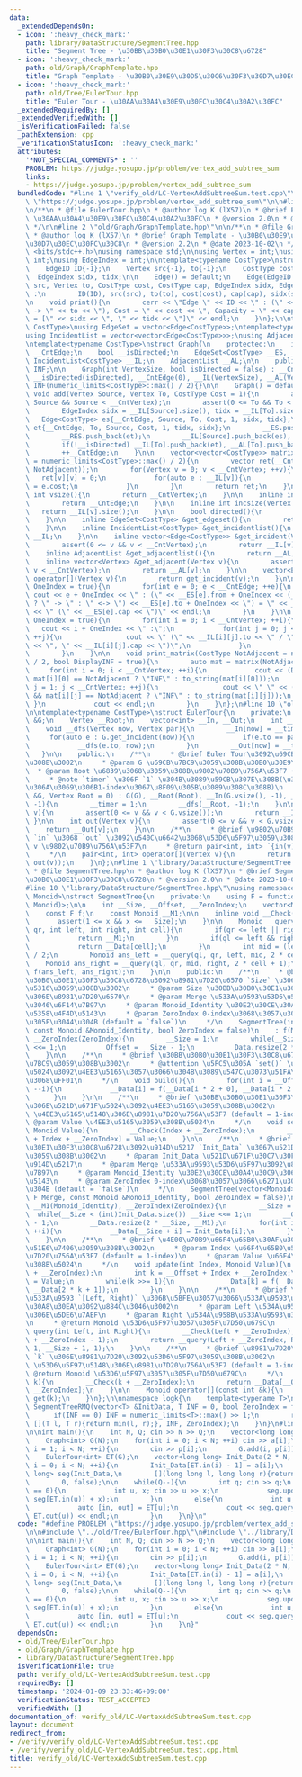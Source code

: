 ```yaml
---
data:
  _extendedDependsOn:
  - icon: ':heavy_check_mark:'
    path: library/DataStructure/SegmentTree.hpp
    title: "Segment Tree - \u30BB\u30B0\u30E1\u30F3\u30C8\u6728"
  - icon: ':heavy_check_mark:'
    path: old/Graph/GraphTemplate.hpp
    title: "Graph Template - \u30B0\u30E9\u30D5\u30C6\u30F3\u30D7\u30EC\u30FC\u30C8"
  - icon: ':heavy_check_mark:'
    path: old/Tree/EulerTour.hpp
    title: "Euler Tour - \u30AA\u30A4\u30E9\u30FC\u30C4\u30A2\u30FC"
  _extendedRequiredBy: []
  _extendedVerifiedWith: []
  _isVerificationFailed: false
  _pathExtension: cpp
  _verificationStatusIcon: ':heavy_check_mark:'
  attributes:
    '*NOT_SPECIAL_COMMENTS*': ''
    PROBLEM: https://judge.yosupo.jp/problem/vertex_add_subtree_sum
    links:
    - https://judge.yosupo.jp/problem/vertex_add_subtree_sum
  bundledCode: "#line 1 \"verify_old/LC-VertexAddSubtreeSum.test.cpp\"\n#define PROBLEM\
    \ \"https://judge.yosupo.jp/problem/vertex_add_subtree_sum\"\n\n#line 1 \"old/Tree/EulerTour.hpp\"\
    \n/**\n * @file EulerTour.hpp\n * @author log K (lX57)\n * @brief Euler Tour -\
    \ \u30AA\u30A4\u30E9\u30FC\u30C4\u30A2\u30FC\n * @version 2.0\n * @date 2023-10-20\n\
    \ */\n\n#line 2 \"old/Graph/GraphTemplate.hpp\"\n\n/**\n * @file GraphTemplate.hpp\n\
    \ * @author log K (lX57)\n * @brief Graph Template - \u30B0\u30E9\u30D5\u30C6\u30F3\
    \u30D7\u30EC\u30FC\u30C8\n * @version 2.2\n * @date 2023-10-02\n */\n\n#include\
    \ <bits/stdc++.h>\nusing namespace std;\n\nusing Vertex = int;\nusing EdgeID =\
    \ int;\nusing EdgeIndex = int;\n\ntemplate<typename CostType>\nstruct Edge{\n\
    \    EdgeID ID{-1};\n    Vertex src{-1}, to{-1};\n    CostType cost, cap;\n  \
    \  EdgeIndex sidx, tidx;\n\n    Edge() = default;\n    Edge(EdgeID ID, Vertex\
    \ src, Vertex to, CostType cost, CostType cap, EdgeIndex sidx, EdgeIndex tidx)\
    \ :\n        ID(ID), src(src), to(to), cost(cost), cap(cap), sidx(sidx), tidx(tidx){}\n\
    \n    void print(){\n        cerr << \"Edge \" << ID << \" : (\" << src << \"\
    \ -> \" << to << \"), Cost = \" << cost << \", Capacity = \" << cap << \", Place\
    \ = [\" << sidx << \", \" << tidx << \"]\" << endl;\n    }\n};\n\ntemplate<typename\
    \ CostType>\nusing EdgeSet = vector<Edge<CostType>>;\ntemplate<typename CostType>\n\
    using IncidentList = vector<vector<Edge<CostType>>>;\nusing AdjacentList = vector<vector<Vertex>>;\n\
    \ntemplate<typename CostType>\nstruct Graph{\n    protected:\n    int __CntVertex,\
    \ __CntEdge;\n    bool __isDirected;\n    EdgeSet<CostType> __ES, __RES;\n   \
    \ IncidentList<CostType> __IL;\n    AdjacentList __AL;\n\n    public:\n    CostType\
    \ INF;\n\n    Graph(int VertexSize, bool isDirected = false) : __CntVertex(VertexSize),\
    \ __isDirected(isDirected), __CntEdge(0), __IL(VertexSize), __AL(VertexSize),\
    \ INF(numeric_limits<CostType>::max() / 2){}\n\n    Graph() = default;\n\n   \
    \ void add(Vertex Source, Vertex To, CostType Cost = 1){\n        assert(0 <=\
    \ Source && Source < __CntVertex);\n        assert(0 <= To && To < __CntVertex);\n\
    \        EdgeIndex sidx = __IL[Source].size(), tidx = __IL[To].size();\n     \
    \   Edge<CostType> es{__CntEdge, Source, To, Cost, 1, sidx, tidx};\n        Edge<CostType>\
    \ et{__CntEdge, To, Source, Cost, 1, tidx, sidx};\n        __ES.push_back(es);\n\
    \        __RES.push_back(et);\n        __IL[Source].push_back(es), __AL[Source].push_back(To);\n\
    \        if(!__isDirected) __IL[To].push_back(et), __AL[To].push_back(Source);\n\
    \        ++__CntEdge;\n    }\n\n    vector<vector<CostType>> matrix(CostType NotAdjacent\
    \ = numeric_limits<CostType>::max() / 2){\n        vector ret(__CntVertex, vector(__CntVertex,\
    \ NotAdjacent));\n        for(Vertex v = 0; v < __CntVertex; ++v){\n         \
    \   ret[v][v] = 0;\n            for(auto e : __IL[v]){\n                ret[v][e.to]\
    \ = e.cost;\n            }\n        }\n        return ret;\n    }\n\n    inline\
    \ int vsize(){\n        return __CntVertex;\n    }\n\n    inline int esize(){\n\
    \        return __CntEdge;\n    }\n\n    inline int incsize(Vertex v){\n     \
    \   return __IL[v].size();\n    }\n\n    bool directed(){\n        return __isDirected;\n\
    \    }\n\n    inline EdgeSet<CostType> &get_edgeset(){\n        return __ES;\n\
    \    }\n\n    inline IncidentList<CostType> &get_incidentlist(){\n        return\
    \ __IL;\n    }\n\n    inline vector<Edge<CostType>> &get_incident(Vertex v){\n\
    \        assert(0 <= v && v < __CntVertex);\n        return __IL[v];\n    }\n\n\
    \    inline AdjacentList &get_adjacentlist(){\n        return __AL;\n    }\n\n\
    \    inline vector<Vertex> &get_adjacent(Vertex v){\n        assert(0 <= v &&\
    \ v < __CntVertex);\n        return __AL[v];\n    }\n\n    vector<Edge<CostType>>\
    \ operator[](Vertex v){\n        return get_incident(v);\n    }\n\n    void print_edgeset(bool\
    \ OneIndex = true){\n        for(int e = 0; e < __CntEdge; ++e){\n           \
    \ cout << e + OneIndex << \" : (\" << __ES[e].from + OneIndex << (__isDirected\
    \ ? \" -> \" : \" <-> \") << __ES[e].to + OneIndex << \") = \" << __ES[e].cost\
    \ << \" (\" << __ES[e].cap << \")\" << endl;\n        }\n    }\n\n    void print_incidentlist(bool\
    \ OneIndex = true){\n        for(int i = 0; i < __CntVertex; ++i){\n         \
    \   cout << i + OneIndex << \" :\";\n            for(int j = 0; j < __IL[i].size();\
    \ ++j){\n                cout << \" (\" << __IL[i][j].to << \" / \" << __IL[i][j].cost\
    \ << \", \" << __IL[i][j].cap << \")\";\n            }\n            cout << endl;\n\
    \        }\n    }\n\n    void print_matrix(CostType NotAdjacent = numeric_limits<CostType>::max()\
    \ / 2, bool DisplayINF = true){\n        auto mat = matrix(NotAdjacent);\n   \
    \     for(int i = 0; i < __CntVertex; ++i){\n            cout << (DisplayINF &&\
    \ mat[i][0] == NotAdjacent ? \"INF\" : to_string(mat[i][0]));\n            for(int\
    \ j = 1; j < __CntVertex; ++j){\n                cout << \" \" << (DisplayINF\
    \ && mat[i][j] == NotAdjacent ? \"INF\" : to_string(mat[i][j]));\n           \
    \ }\n            cout << endl;\n        }\n    }\n};\n#line 10 \"old/Tree/EulerTour.hpp\"\
    \n\ntemplate<typename CostType>\nstruct EulerTour{\n    private:\n    Graph<CostType>\
    \ &G;\n    Vertex __Root;\n    vector<int> __In, __Out;\n    int __timer;\n\n\
    \    void __dfs(Vertex now, Vertex par){\n        __In[now] = __timer++;\n   \
    \     for(auto e : G.get_incident(now)){\n            if(e.to == par) continue;\n\
    \            __dfs(e.to, now);\n        }\n        __Out[now] = __timer++;\n \
    \   }\n\n    public:\n    /**\n     * @brief Euler Tour\u3092\u69CB\u7BC9\u3059\
    \u308B\u3002\n     * @param G \u69CB\u7BC9\u3059\u308B\u30B0\u30E9\u30D5\n   \
    \  * @param Root \u6839\u3068\u3059\u308B\u9802\u70B9\u756A\u53F7 (default = `0`)\n\
    \     * @note `timer` \u306F `1` \u304B\u3089\u59CB\u307E\u308B(\u30BB\u30B0\u6728\
    \u306A\u3069\u306B1-index\u3067\u8F09\u305B\u3089\u308C\u308B)\n     */\n    EulerTour(Graph<CostType>\
    \ &G, Vertex Root = 0) : G(G), __Root(Root), __In(G.vsize(), -1), __Out(G.vsize(),\
    \ -1){\n        __timer = 1;\n        __dfs(__Root, -1);\n    }\n\n    int in(Vertex\
    \ v){\n        assert(0 <= v && v < G.vsize());\n        return __In[v];\n   \
    \ }\n\n    int out(Vertex v){\n        assert(0 <= v && v < G.vsize());\n    \
    \    return __Out[v];\n    }\n\n    /**\n     * @brief \u9802\u70B9 `v` \u306E\
    \ `in` \u3068 `out` \u3092\u540C\u6642\u306B\u53D6\u5F97\u3059\u308B\n     * @param\
    \ v \u9802\u70B9\u756A\u53F7\n     * @return pair<int, int> `{in(v), out(v)}`\n\
    \     */\n    pair<int, int> operator[](Vertex v){\n        return make_pair(in(v),\
    \ out(v));\n    }\n};\n#line 1 \"library/DataStructure/SegmentTree.hpp\"\n/**\n\
    \ * @file SegmentTree.hpp\n * @author log K (lX57)\n * @brief Segment Tree - \u30BB\
    \u30B0\u30E1\u30F3\u30C8\u6728\n * @version 2.0\n * @date 2023-10-02\n */\n\n\
    #line 10 \"library/DataStructure/SegmentTree.hpp\"\nusing namespace std;\n\ntemplate<typename\
    \ Monoid>\nstruct SegmentTree{\n    private:\n    using F = function<Monoid(Monoid,\
    \ Monoid)>;\n\n    int __Size, __Offset, __ZeroIndex;\n    vector<Monoid> __Data;\n\
    \    const F f;\n    const Monoid __M1;\n\n    inline void __Check(int x){\n \
    \       assert(1 <= x && x <= __Size);\n    }\n\n    Monoid __query(int ql, int\
    \ qr, int left, int right, int cell){\n        if(qr <= left || right <= ql){\n\
    \            return __M1;\n        }\n        if(ql <= left && right <= qr){\n\
    \            return __Data[cell];\n        }\n        int mid = (left + right)\
    \ / 2;\n        Monoid ans_left = __query(ql, qr, left, mid, 2 * cell);\n    \
    \    Monoid ans_right = __query(ql, qr, mid, right, 2 * cell + 1);\n        return\
    \ f(ans_left, ans_right);\n    }\n\n    public:\n    /**\n     * @brief \u30BB\
    \u30B0\u30E1\u30F3\u30C8\u6728\u3092\u8981\u7D20\u6570 `Size` \u3067\u521D\u671F\
    \u5316\u3059\u308B\u3002\n     * @param Size \u30BB\u30B0\u30E1\u30F3\u30C8\u6728\
    \u306E\u8981\u7D20\u6570\n     * @param Merge \u533A\u9593\u53D6\u5F97\u3092\u884C\
    \u3046\u6F14\u7B97\n     * @param Monoid_Identity \u30E2\u30CE\u30A4\u30C9\u306E\
    \u5358\u4F4D\u5143\n     * @param ZeroIndex 0-index\u3068\u3057\u3066\u6271\u3044\
    \u305F\u3044\u304B (default = `false`)\n     */\n    SegmentTree(int Size, F Merge,\
    \ const Monoid &Monoid_Identity, bool ZeroIndex = false)\n    : f(Merge), __M1(Monoid_Identity),\
    \ __ZeroIndex(ZeroIndex){\n        __Size = 1;\n        while(__Size < Size) __Size\
    \ <<= 1;\n        __Offset = __Size - 1;\n        __Data.resize(2 * __Size, __M1);\n\
    \    }\n\n    /**\n     * @brief \u30BB\u30B0\u30E1\u30F3\u30C8\u6728\u3092\u69CB\
    \u7BC9\u3059\u308B\u3002\n     * @attention \u5FC5\u305A `set()` \u3067\u521D\u671F\
    \u5024\u3092\u4EE3\u5165\u3057\u3066\u304B\u3089\u547C\u3073\u51FA\u3059\u3053\
    \u3068\uFF01\n     */\n    void build(){\n        for(int i = __Offset; i >= 1;\
    \ --i){\n            __Data[i] = f(__Data[i * 2 + 0], __Data[i * 2 + 1]);\n  \
    \      }\n    }\n\n    /**\n     * @brief \u30BB\u30B0\u30E1\u30F3\u30C8\u6728\
    \u306E\u521D\u671F\u5024\u3092\u4EE3\u5165\u3059\u308B\u3002\n     * @param Index\
    \ \u4EE3\u5165\u5148\u306E\u8981\u7D20\u756A\u53F7 (default = 1-index)\n     *\
    \ @param Value \u4EE3\u5165\u3059\u308B\u5024\n     */\n    void set(int Index,\
    \ Monoid Value){\n        __Check(Index + __ZeroIndex);\n        __Data[__Offset\
    \ + Index + __ZeroIndex] = Value;\n    }\n\n    /**\n     * @brief \u30BB\u30B0\
    \u30E1\u30F3\u30C8\u6728\u3092\u914D\u5217 `Init_Data` \u3067\u521D\u671F\u5316\
    \u3059\u308B\u3002\n     * @param Init_Data \u521D\u671F\u30C7\u30FC\u30BF\u306E\
    \u914D\u5217\n     * @param Merge \u533A\u9593\u53D6\u5F97\u3092\u884C\u3046\u6F14\
    \u7B97\n     * @param Monoid_Identity \u30E2\u30CE\u30A4\u30C9\u306E\u5358\u4F4D\
    \u5143\n     * @param ZeroIndex 0-index\u3068\u3057\u3066\u6271\u3044\u305F\u3044\
    \u304B (default = `false`)\n     */\n    SegmentTree(vector<Monoid> &Init_Data,\
    \ F Merge, const Monoid &Monoid_Identity, bool ZeroIndex = false)\n    : f(Merge),\
    \ __M1(Monoid_Identity), __ZeroIndex(ZeroIndex){\n        __Size = 1;\n      \
    \  while(__Size < (int)Init_Data.size()) __Size <<= 1;\n        __Offset = __Size\
    \ - 1;\n        __Data.resize(2 * __Size, __M1);\n        for(int i = 0; i < (int)Init_Data.size();\
    \ ++i){\n            __Data[__Size + i] = Init_Data[i];\n        }\n        build();\n\
    \    }\n\n    /**\n     * @brief \u4E00\u70B9\u66F4\u65B0\u30AF\u30A8\u30EA\u3092\
    \u51E6\u7406\u3059\u308B\u3002\n     * @param Index \u66F4\u65B0\u5148\u306E\u8981\
    \u7D20\u756A\u53F7 (default = 1-index)\n     * @param Value \u66F4\u65B0\u3059\
    \u308B\u5024\n     */\n    void update(int Index, Monoid Value){\n        __Check(Index\
    \ + __ZeroIndex);\n        int k = __Offset + Index + __ZeroIndex;\n        __Data[k]\
    \ = Value;\n        while(k >>= 1){\n            __Data[k] = f(__Data[2 * k],\
    \ __Data[2 * k + 1]);\n        }\n    }\n\n    /**\n     * @brief \u534A\u958B\
    \u533A\u9593 `[Left, Right)` \u306B\u5BFE\u3057\u3066\u533A\u9593\u53D6\u5F97\u30AF\
    \u30A8\u30EA\u3092\u884C\u3046\u3002\n     * @param Left \u534A\u958B\u533A\u9593\
    \u306E\u5DE6\u7AEF\n     * @param Right \u534A\u958B\u533A\u9593\u306E\u53F3\u7AEF\
    \n     * @return Monoid \u53D6\u5F97\u3057\u305F\u7D50\u679C\n     */\n    Monoid\
    \ query(int Left, int Right){\n        __Check(Left + __ZeroIndex);\n        __Check(Right\
    \ + __ZeroIndex - 1);\n        return __query(Left + __ZeroIndex, Right + __ZeroIndex,\
    \ 1, __Size + 1, 1);\n    }\n\n    /**\n     * @brief \u8981\u7D20\u756A\u53F7\
    \ `k` \u306E\u8981\u7D20\u3092\u53D6\u5F97\u3059\u308B\u3002\n     * @param k\
    \ \u53D6\u5F97\u5148\u306E\u8981\u7D20\u756A\u53F7 (default = 1-index)\n     *\
    \ @return Monoid \u53D6\u5F97\u3057\u305F\u7D50\u679C\n     */\n    Monoid get(int\
    \ k){\n        __Check(k + __ZeroIndex);\n        return __Data[__Offset + k +\
    \ __ZeroIndex];\n    }\n\n    Monoid operator[](const int &k){\n        return\
    \ get(k);\n    }\n};\n\nnamespace logk{\n    template<typename T>\n    SegmentTree<T>\
    \ SegmentTreeRMQ(vector<T> &InitData, T INF = 0, bool ZeroIndex = false){\n  \
    \      if(INF == 0) INF = numeric_limits<T>::max() >> 1;\n        return SegmentTree<T>(InitData,\
    \ [](T l, T r){return min(l, r);}, INF, ZeroIndex);\n    }\n}\n#line 5 \"verify_old/LC-VertexAddSubtreeSum.test.cpp\"\
    \n\nint main(){\n    int N, Q; cin >> N >> Q;\n    vector<long long> a(N), p(N);\n\
    \    Graph<int> G(N);\n    for(int i = 0; i < N; ++i) cin >> a[i];\n    for(int\
    \ i = 1; i < N; ++i){\n        cin >> p[i];\n        G.add(i, p[i]);\n    }\n\n\
    \    EulerTour<int> ET(G);\n    vector<long long> Init_Data(2 * N, 0);\n    for(int\
    \ i = 0; i < N; ++i){\n        Init_Data[ET.in(i) - 1] = a[i];\n    }\n    SegmentTree<long\
    \ long> seg(Init_Data,\n        [](long long l, long long r){return l + r;},\n\
    \        0, false);\n\n    while(Q--){\n        int q; cin >> q;\n        if(q\
    \ == 0){\n            int u, x; cin >> u >> x;\n            seg.update(ET.in(u),\
    \ seg[ET.in(u)] + x);\n        }\n        else{\n            int u; cin >> u;\n\
    \            auto [in, out] = ET[u];\n            cout << seg.query(ET.in(u),\
    \ ET.out(u)) << endl;\n        }\n    }\n}\n"
  code: "#define PROBLEM \"https://judge.yosupo.jp/problem/vertex_add_subtree_sum\"\
    \n\n#include \"../old/Tree/EulerTour.hpp\"\n#include \"../library/DataStructure/SegmentTree.hpp\"\
    \n\nint main(){\n    int N, Q; cin >> N >> Q;\n    vector<long long> a(N), p(N);\n\
    \    Graph<int> G(N);\n    for(int i = 0; i < N; ++i) cin >> a[i];\n    for(int\
    \ i = 1; i < N; ++i){\n        cin >> p[i];\n        G.add(i, p[i]);\n    }\n\n\
    \    EulerTour<int> ET(G);\n    vector<long long> Init_Data(2 * N, 0);\n    for(int\
    \ i = 0; i < N; ++i){\n        Init_Data[ET.in(i) - 1] = a[i];\n    }\n    SegmentTree<long\
    \ long> seg(Init_Data,\n        [](long long l, long long r){return l + r;},\n\
    \        0, false);\n\n    while(Q--){\n        int q; cin >> q;\n        if(q\
    \ == 0){\n            int u, x; cin >> u >> x;\n            seg.update(ET.in(u),\
    \ seg[ET.in(u)] + x);\n        }\n        else{\n            int u; cin >> u;\n\
    \            auto [in, out] = ET[u];\n            cout << seg.query(ET.in(u),\
    \ ET.out(u)) << endl;\n        }\n    }\n}"
  dependsOn:
  - old/Tree/EulerTour.hpp
  - old/Graph/GraphTemplate.hpp
  - library/DataStructure/SegmentTree.hpp
  isVerificationFile: true
  path: verify_old/LC-VertexAddSubtreeSum.test.cpp
  requiredBy: []
  timestamp: '2024-01-09 23:33:46+09:00'
  verificationStatus: TEST_ACCEPTED
  verifiedWith: []
documentation_of: verify_old/LC-VertexAddSubtreeSum.test.cpp
layout: document
redirect_from:
- /verify/verify_old/LC-VertexAddSubtreeSum.test.cpp
- /verify/verify_old/LC-VertexAddSubtreeSum.test.cpp.html
title: verify_old/LC-VertexAddSubtreeSum.test.cpp
---
```

